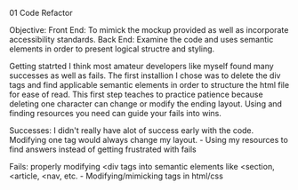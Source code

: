 01 Code Refactor

Objective: 
Front End: To mimick the mockup provided as well as incorporate accessibility standards. 
Back End: Examine the code and uses semantic elements in order to present logical structre and styling. 

Getting statrted I think most amateur developers like myself found many successes as well as fails. The first installion I chose was to delete the div tags and find applicable semantic elements in order to structure the html file for ease of read. This first step teaches to practice patience because deleting one character can change or modify the ending layout. Using and finding resources you need can guide your fails into wins.

Successes: I didn't really have alot of success early with the code. Modifying one tag would always change my layout.
           - Using my resources to find answers instead of getting frustrated with fails

Fails: properly modifying <div tags into semantic elements like <section, <article, <nav, etc.
       - Modifying/mimicking tags in html/css
       

  
  
